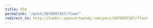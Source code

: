 ```yaml
---
title: Xlk
permalink: "/post/2078997267/floor"
redirect_to: http://tumblr.spencertweedy.com/post/2078997267/floor
---
```


